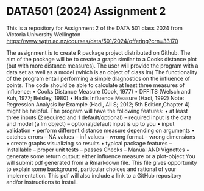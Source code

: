 # DATA501 (2024) Assignment 2

This is a repository for Assignment 2 of the DATA 501 class 2024 from Victoria University Wellington
https://www.wgtn.ac.nz/courses/data/501/2024/offering?crn=33170

The assignment is to create R package project distributed on Github.
The aim of the package will be to create a graph similar to a Cooks distance plot (but with more distance
measures).
The user will provide the program with a data set as well as a model (which is an object of class lm)
The functionality of the program entail performing a simple diagnostics on the influence of points.
The code should be able to calculate at least three measures of influence:
• Cooks Distance Measure (Cook, 1977)
• DFFITS (Welsch and Kuh, 1977; Belsley, 1980)
• Hadis Influence Measure (Hadi, 1992)
Note: Regression Analysis by Example (Hadi, Ali S; 2012; 5th Edition,Chapter 4) might be helpful.
The program will have the following features:
• at least three inputs (2 required and 1 default/optional)
– required input is the data and model (a lm object)
– optional/default input is up to you
• input validation
• perform different distance measure depending on arguments
• catches errors
– NA values
– inf values
– wrong format
– wrong dimensions
• create graphs visualizing so results
• typical package features
– installable
– proper unit tests
– passes Checks
– Manual AND Vignettes
• generate some return output: either influence measure or a plot-object
You will submit pdf generated from a Rmarkdown file. This file gives opportunity to explain some background,
particular choices and rational of your implementation. This pdf will also include a link to a GitHub repository
and/or instructions to install.
